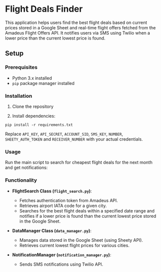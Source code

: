 # Flight Deals Finder

This application helps users find the best flight deals based on current prices stored in a Google Sheet and real-time
flight offers fetched from the Amadeus Flight Offers API. It notifies users via SMS using Twilio when a lower price than
the current lowest price is found.

## Setup

### Prerequisites

- Python 3.x installed
- `pip` package manager installed

### Installation

1. Clone the repository


2. Install dependencies:

```
pip install -r requirements.txt
```

Replace `API_KEY`, `API_SECRET`, `ACCOUNT_SID`, `SMS_KEY`, `NUMBER`,
`SHEETY_AUTH_TOKEN` and `RECEIVER_NUMBER` with your actual credentials.

### Usage

Run the main script to search for cheapest flight deals for the next month and get notifications:

### Functionality

- **FlightSearch Class (`flight_search.py`)**:
    - Fetches authentication token from Amadeus API.
    - Retrieves airport IATA code for a given city.
    - Searches for the best flight deals within a specified date range and notifies if a lower price is found than the
      current lowest price stored in the Google Sheet.

- **DataManager Class (`data_manager.py`)**:
    - Manages data stored in the Google Sheet (using Sheety API).
    - Retrieves current lowest flight prices for various cities.

- **NotificationManager (`notification_manager.py`)**:
    - Sends SMS notifications using Twilio API.

